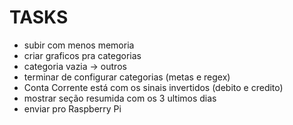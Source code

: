 # TASKS

- subir com menos memoria
- criar graficos pra categorias
- categoria vazia -> outros
- terminar de configurar categorias (metas e regex)
- Conta Corrente está com os sinais invertidos (debito e credito)
- mostrar seção resumida com os 3 ultimos dias
- enviar pro Raspberry Pi
